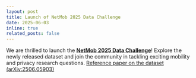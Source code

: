 ```yaml
---
layout: post
title: Launch of NetMob 2025 Data Challenge
date: 2025-06-03
inline: true
related_posts: false
---
```


We are thrilled to launch the [**NetMob 2025 Data Challenge**](<(https://netmob.org/www25/datachallenge#dataset)>)!
Explore the newly released dataset and join the community in tackling exciting mobility and privacy research questions.
[Reference paper on the dataset (arXiv:2506.05903)](https://arxiv.org/abs/2506.05903)
